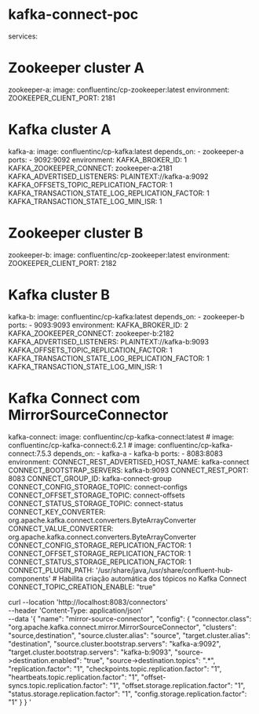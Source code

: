# kafka-connect-poc

services:
  # Zookeeper cluster A
  zookeeper-a:
    image: confluentinc/cp-zookeeper:latest
    environment:
      ZOOKEEPER_CLIENT_PORT: 2181

  # Kafka cluster A
  kafka-a:
    image: confluentinc/cp-kafka:latest
    depends_on:
      - zookeeper-a
    ports:
      - 9092:9092
    environment:
      KAFKA_BROKER_ID: 1
      KAFKA_ZOOKEEPER_CONNECT: zookeeper-a:2181
      KAFKA_ADVERTISED_LISTENERS: PLAINTEXT://kafka-a:9092
      KAFKA_OFFSETS_TOPIC_REPLICATION_FACTOR: 1
      KAFKA_TRANSACTION_STATE_LOG_REPLICATION_FACTOR: 1
      KAFKA_TRANSACTION_STATE_LOG_MIN_ISR: 1

  # Zookeeper cluster B
  zookeeper-b:
    image: confluentinc/cp-zookeeper:latest
    environment:
      ZOOKEEPER_CLIENT_PORT: 2182

  # Kafka cluster B
  kafka-b:
    image: confluentinc/cp-kafka:latest
    depends_on:
      - zookeeper-b
    ports:
      - 9093:9093
    environment:
      KAFKA_BROKER_ID: 2
      KAFKA_ZOOKEEPER_CONNECT: zookeeper-b:2182
      KAFKA_ADVERTISED_LISTENERS: PLAINTEXT://kafka-b:9093
      KAFKA_OFFSETS_TOPIC_REPLICATION_FACTOR: 1
      KAFKA_TRANSACTION_STATE_LOG_REPLICATION_FACTOR: 1
      KAFKA_TRANSACTION_STATE_LOG_MIN_ISR: 1

  # Kafka Connect com MirrorSourceConnector
  kafka-connect:
    image: confluentinc/cp-kafka-connect:latest
    # image: confluentinc/cp-kafka-connect:6.2.1
    # image: confluentinc/cp-kafka-connect:7.5.3
    depends_on:
      - kafka-a
      - kafka-b
    ports:
      - 8083:8083
    environment:
      CONNECT_REST_ADVERTISED_HOST_NAME: kafka-connect
      CONNECT_BOOTSTRAP_SERVERS: kafka-b:9093
      CONNECT_REST_PORT: 8083
      CONNECT_GROUP_ID: kafka-connect-group
      CONNECT_CONFIG_STORAGE_TOPIC: connect-configs
      CONNECT_OFFSET_STORAGE_TOPIC: connect-offsets
      CONNECT_STATUS_STORAGE_TOPIC: connect-status
      CONNECT_KEY_CONVERTER: org.apache.kafka.connect.converters.ByteArrayConverter
      CONNECT_VALUE_CONVERTER: org.apache.kafka.connect.converters.ByteArrayConverter
      CONNECT_CONFIG_STORAGE_REPLICATION_FACTOR: 1
      CONNECT_OFFSET_STORAGE_REPLICATION_FACTOR: 1
      CONNECT_STATUS_STORAGE_REPLICATION_FACTOR: 1
      CONNECT_PLUGIN_PATH: '/usr/share/java,/usr/share/confluent-hub-components'
      # Habilita criação automática dos tópicos no Kafka Connect
      CONNECT_TOPIC_CREATION_ENABLE: "true"



curl --location 'http://localhost:8083/connectors' \
--header 'Content-Type: application/json' \
--data '{
  "name": "mirror-source-connector",
  "config": {
    "connector.class": "org.apache.kafka.connect.mirror.MirrorSourceConnector",
    "clusters": "source,destination",
    "source.cluster.alias": "source",
    "target.cluster.alias": "destination",
    "source.cluster.bootstrap.servers": "kafka-a:9092",
    "target.cluster.bootstrap.servers": "kafka-b:9093",
    "source->destination.enabled": "true",
    "source->destination.topics": ".*",
    "replication.factor": "1",
    "checkpoints.topic.replication.factor": "1",
    "heartbeats.topic.replication.factor": "1",
    "offset-syncs.topic.replication.factor": "1",
    "offset.storage.replication.factor": "1",
    "status.storage.replication.factor": "1",
    "config.storage.replication.factor": "1"
  }
}
'
